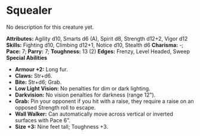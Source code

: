 # Squealer

No description for this creature yet.

**Attributes:** Agility d10, Smarts d6 (A), Spirit d8, Strength d12+2,
Vigor d12
**Skills:** Fighting d10, Climbing d12+1, Notice d10, Stealth d6
**Charisma:** -; **Pace:** 7; **Parry:** 7; **Toughness:** 13 (2)
**Edges:** Frenzy, Level Headed, Sweep
**Special Abilities**

- **Armour +2:** Long fur.
- **Claws:** Str+d6.
- **Bite:** Str+d6; Grab.
- **Low Light Vision:** No penalties for dim or dark lighting.
- **Darkvision:** No vision penalties for darkness (range 12").
- **Grab:** Pin your opponent if you hit with a raise, they require a
raise on an opposed Strength roll to escape.
- **Wall Walker:** Can automatically move across vertical or inverted
surfaces with Pace 6".
- **Size +3:** Nine feet tall; Toughness +3.
